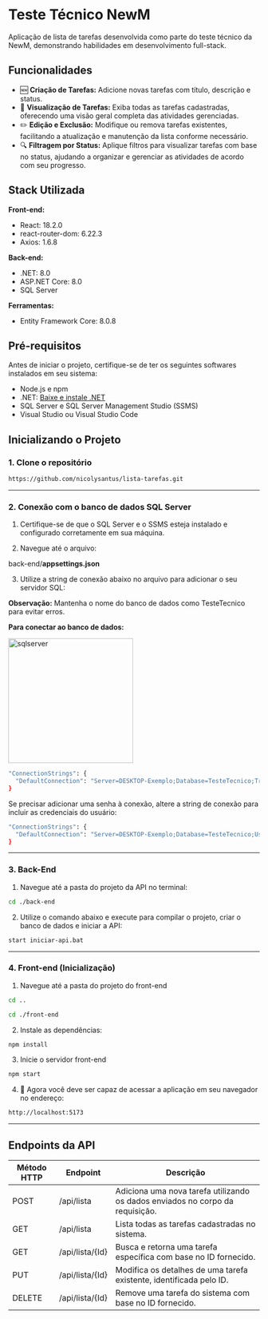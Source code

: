 # Teste Técnico NewM 
Aplicação de lista de tarefas desenvolvida como parte do teste técnico da NewM, demonstrando habilidades em desenvolvimento full-stack.


## Funcionalidades

- 🆕 **Criação de Tarefas:** Adicione novas tarefas com título, descrição e status.
- 👀 **Visualização de Tarefas:** Exiba todas as tarefas cadastradas, oferecendo uma visão geral completa das atividades gerenciadas.
- ✏️ **Edição e Exclusão:** Modifique ou remova tarefas existentes, facilitando a atualização e manutenção da lista conforme necessário.
- 🔍 **Filtragem por Status:** Aplique filtros para visualizar tarefas com base no status, ajudando a organizar e gerenciar as atividades de acordo com seu progresso.

## Stack Utilizada

**Front-end:**  
 - React: 18.2.0
 - react-router-dom: 6.22.3 
 - Axios: 1.6.8

**Back-end:**
 - .NET: 8.0
 - ASP.NET Core: 8.0
 - SQL Server

**Ferramentas:**
 - Entity Framework Core: 8.0.8
   
## Pré-requisitos

Antes de iniciar o projeto, certifique-se de ter os seguintes softwares instalados em seu sistema:

 - Node.js e npm
 - .NET: <a href="https://dotnet.microsoft.com/pt-br/download">Baixe e instale .NET</a>
 - SQL Server e SQL Server Management Studio (SSMS)
 - Visual Studio ou Visual Studio Code
   
## Inicializando o Projeto
### 1. Clone o repositório 
```bash
https://github.com/nicolysantus/lista-tarefas.git
```
____________

### 2. Conexão com o banco de dados SQL Server
1. Certifique-se de que o SQL Server e o SSMS esteja instalado e configurado corretamente em sua máquina. 

2. Navegue até o arquivo:


back-end/**appsettings.json**


3. Utilize a string de conexão abaixo no arquivo para adicionar o seu servidor SQL:

**Observação:** Mantenha o nome do banco de dados como TesteTecnico para evitar erros.

**Para conectar ao banco de dados:** 

<img src="https://i.pinimg.com/736x/18/8c/24/188c245b70b06b4c26ec3801d9c3a725.jpg" alt="sqlserver" width="250"/>

```bash
"ConnectionStrings": {
  "DefaultConnection": "Server=DESKTOP-Exemplo;Database=TesteTecnico;Trusted_Connection=True;TrustServerCertificate=True;"
}
```

Se precisar adicionar uma senha à conexão, altere a string de conexão para incluir as credenciais do usuário:
```bash
"ConnectionStrings": {
  "DefaultConnection": "Server=DESKTOP-Exemplo;Database=TesteTecnico;User Id=seu_usuario;Password=sua_senha;TrustServerCertificate=True;"
}
```
____________

### 3. Back-End
1. Navegue até a pasta do projeto da API no terminal:
```bash
cd ./back-end
```

2. Utilize o comando abaixo e execute para compilar o projeto, criar o banco de dados e iniciar a API:
```bash   
start iniciar-api.bat
```
____________

### 4. Front-end (Inicialização)

1. Navegue até a pasta do projeto do front-end
```bash
cd ..
```
```bash
cd ./front-end
```

2. Instale as dependências:
```bash
npm install
```

3. Inicie o servidor front-end
```bash
npm start
```

4. 🎉 Agora você deve ser capaz de acessar a aplicação em seu navegador no endereço:
```bash
http://localhost:5173
```

_________

## Endpoints da API

| Método HTTP | Endpoint        | Descrição                                                                 |
|-------------|-----------------|---------------------------------------------------------------------------|
| POST        | /api/lista      | Adiciona uma nova tarefa utilizando os dados enviados no corpo da requisição. |
| GET         | /api/lista      | Lista todas as tarefas cadastradas no sistema.                            |
| GET         | /api/lista/{Id} | Busca e retorna uma tarefa específica com base no ID fornecido.           |
| PUT         | /api/lista/{Id} | Modifica os detalhes de uma tarefa existente, identificada pelo ID.       |
| DELETE      | /api/lista/{Id} | Remove uma tarefa do sistema com base no ID fornecido.                    |

